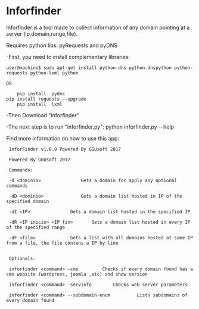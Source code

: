 Inforfinder
===========

Inforfinder is a tool made to collect information of any domain pointing at a server (ip,domain,range,file).

Requires python libs: pyRequests and pyDNS

-First, you need to install complementary libraries: 
	
	user@machine$ sudo apt-get install python-dns python-dnspython python-requests python-lxml python

	OR

        pip install  pydns
	pip install requests --upgrade
        pip install  lxml
	
-Then Download "inforfinder"

-The next step is to run "inforfinder.py": python inforfinder.py --help

Find more information on how to use this app:
	 
	 InforFinder v1.0.9 Powered By GGUsoft 2017

	 Powered By GGUsoft 2017

	 Commands:

	 -d <dominio>				Gets a domain for apply any optional commands

	 -dD <dominio>				Gets a domain list hosted in IP of the specified domain

	 -dI <IP>				Gets a domain list hosted in the specified IP 

	 -dR <IP inicio> <IP fin>		Gets a domain list hosted in every IP of the specified range

	 -dF <file>				Gets a list with all domains hosted at same IP from a file, the file contens a IP by line


	 Optionals:

	 inforfinder <command> -cms			Checks if every domain found has a cms website (wordpress, joomla ,etc) and show version

	 inforfinder <command> -servinfo		Checks web server parameters

	 inforfinder <command> --subdomain-enum          Lists subdomains of every domain found

